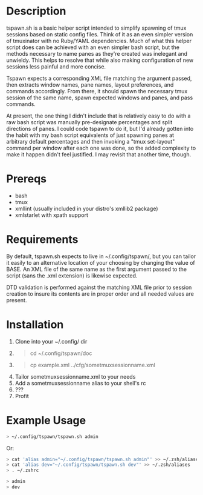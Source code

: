 
# Description

tspawn.sh is a basic helper script intended to simplify spawning of tmux
sessions based on static config files.  Think of it as an even simpler
version of tmuxinator with no Ruby/YAML dependencies.  Much of what this
helper script does can be achieved with an even simpler bash script,
but the methods necessary to name panes as they're created was inelegant
and unwieldy.  This helps to resolve that while also making configuration
of new sessions less painful and more concise.

Tspawn expects a corresponding XML file matching the argument passed, then
extracts window names, pane names, layout preferences, and commands
accordingly.  From there, it should spawn the necessary tmux session of
the same name, spawn expected windows and panes, and pass commands.

At present, the one thing I didn't include that is relatively easy to do
with a raw bash script was manually pre-designate percentages and split
directions of panes.  I could code tspawn to do it, but I'd already gotten
into the habit with my bash script equivalents of just spawning panes at
arbitrary default percentages and then invoking a "tmux set-layout" command
per window after each one was done, so the added complexity to make it
happen didn't feel justified.  I may revisit that another time, though.

# Prereqs

- bash
- tmux
- xmllint (usually included in your distro's xmllib2 package)
- xmlstarlet with xpath support

# Requirements

By default, tspawn.sh expects to live in ~/.config/tspawn/, but you can
tailor it easily to an alternative location of your choosing by changing the
value of BASE.  An XML file of the same name as the first argument passed to
the script (sans the .xml extension) is likewise expected.

DTD validation is performed against the matching XML file prior to session
creation to insure its contents are in proper order and all needed values
are present.  

# Installation

1. Clone into your ~/.config/ dir
2. > cd ~/.config/tspawn/doc
3. > cp example.xml ../cfg/sometmuxsessionname.xml
2. Tailor sometmuxsessionname.xml to your needs
3. Add a sometmuxsessionname alias to your shell's rc
4. ???
5. Profit

# Example Usage

```bash
> ~/.config/tspawn/tspawn.sh admin
```

  Or:

```bash
> cat 'alias admin="~/.config/tspawn/tspawn.sh admin"' >> ~/.zsh/aliases
> cat 'alias dev="~/.config/tspawn/tspawn.sh dev"' >> ~/.zsh/aliases
> . ~/.zshrc

> admin
> dev
```
